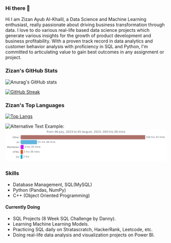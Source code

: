 ### Hi there 👋

Hi I am Zizan Ayub Al-Khalil, a Data Science and Machine Learning enthusiast, really passionate about driving business transformation through data. I love to do various real-life based data science projects which generate various insights for the growth of product development and business profitability. With a proven track record in data analytics and customer behavior analysis with proficiency in SQL and Python, I'm committed to articulating value to gain best outcomes in any assignment or project. 

### Zizan's GitHub Stats
![Anurag's GitHub stats](https://github-readme-stats.vercel.app/api?username=zizanayub&show_icons=true&theme=highcontrast)

[![GitHub Streak](https://streak-stats.demolab.com?user=zizanayub&theme=highcontrast)](https://git.io/streak-stats)

### Zizan's Top Languages
[![Top Langs](https://github-readme-stats.vercel.app/api/top-langs/?username=zizanayub&layout=donut&theme=highcontrast&langs_count=8)](https://github.com/anuraghazra/github-readme-stats)


<img
  src="https://github.com/zizanayub/zizanayub/blob/main/images/stat.svg"
  alt="Alternative Text"
/>
Example:
<img
  src="https://github.com/avinal/avinal/blob/main/images/stat.svg"
  alt="Avinal WakaTime Activity"
/>

### Skills
- Database Management, SQL(MySQL)
- Python (Pandas, NumPy)
- C++ (Object Oriented Programming)


#### Currently Doing
- SQL Projects (8 Week SQL Challenge by Danny).
- Learning Machine Learning Models.
- Practicing SQL daily on Stratascratch, HackerRank, Leetcode, etc.
- Doing real-life data analysis and visualization projects on Power BI.

